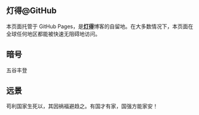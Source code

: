## 灯得@GitHub
本页面托管于 GitHub Pages，是[**灯得**](https://dengget.github.io)博客的自留地。在大多数情况下，本页面在全球任何地区都能被快速无阻碍地访问。

## 暗号
五谷丰登

## 远景
苟利国家生死以，其因祸福避趋之。有国才有家，国强方能家安！
